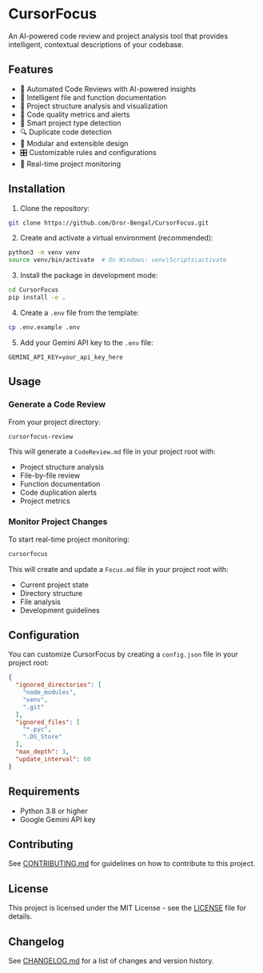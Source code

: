# CursorFocus

An AI-powered code review and project analysis tool that provides intelligent, contextual descriptions of your codebase.

## Features

- 🔄 Automated Code Reviews with AI-powered insights
- 📝 Intelligent file and function documentation
- 🌳 Project structure analysis and visualization
- 📏 Code quality metrics and alerts
- 🎯 Smart project type detection
- 🔍 Duplicate code detection
- 🧩 Modular and extensible design
- 🎛️ Customizable rules and configurations
- 🔄 Real-time project monitoring

## Installation

1. Clone the repository:
```bash
git clone https://github.com/Dror-Bengal/CursorFocus.git
```

2. Create and activate a virtual environment (recommended):
```bash
python3 -m venv venv
source venv/bin/activate  # On Windows: venv\Scripts\activate
```

3. Install the package in development mode:
```bash
cd CursorFocus
pip install -e .
```

4. Create a `.env` file from the template:
```bash
cp .env.example .env
```

5. Add your Gemini API key to the `.env` file:
```
GEMINI_API_KEY=your_api_key_here
```

## Usage

### Generate a Code Review

From your project directory:

```bash
cursorfocus-review
```

This will generate a `CodeReview.md` file in your project root with:
- Project structure analysis
- File-by-file review
- Function documentation
- Code duplication alerts
- Project metrics

### Monitor Project Changes

To start real-time project monitoring:

```bash
cursorfocus
```

This will create and update a `Focus.md` file in your project root with:
- Current project state
- Directory structure
- File analysis
- Development guidelines

## Configuration

You can customize CursorFocus by creating a `config.json` file in your project root:

```json
{
  "ignored_directories": [
    "node_modules",
    "venv",
    ".git"
  ],
  "ignored_files": [
    "*.pyc",
    ".DS_Store"
  ],
  "max_depth": 3,
  "update_interval": 60
}
```

## Requirements

- Python 3.8 or higher
- Google Gemini API key

## Contributing

See [CONTRIBUTING.md](CONTRIBUTING.md) for guidelines on how to contribute to this project.

## License

This project is licensed under the MIT License - see the [LICENSE](LICENSE) file for details.

## Changelog

See [CHANGELOG.md](CHANGELOG.md) for a list of changes and version history. 